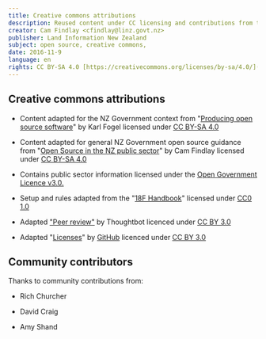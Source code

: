 ```yaml
---
title: Creative commons attributions
description: Reused content under CC licensing and contributions from the community.
creator: Cam Findlay <cfindlay@linz.govt.nz>
publisher: Land Information New Zealand
subject: open source, creative commons,
date: 2016-11-9
language: en
rights: CC BY-SA 4.0 [https://creativecommons.org/licenses/by-sa/4.0/](https://creativecommons.org/licenses/by-sa/4.0/)
---
```


## Creative commons attributions

 * Content adapted for the NZ Government context from "[Producing open source software](http://producingoss.com/)" by Karl Fogel licensed under [CC BY-SA 4.0](https://creativecommons.org/licenses/by-sa/4.0/)

 * Content adapted for general NZ Government open source guidance from "[Open Source in the NZ public sector](https://github.com/camfindlay/opensource-nzgovt)" by Cam Findlay licensed under [CC BY-SA 4.0](https://creativecommons.org/licenses/by-sa/4.0/)

 * Contains public sector information licensed under the [Open Government Licence v3.0.](https://www.nationalarchives.gov.uk/doc/open-government-licence/version/3/)

 * Setup and rules adapted from the "[18F Handbook](https://handbook.18f.gov/)" licensed under [CC0 1.0](https://creativecommons.org/publicdomain/zero/1.0/)

 * Adapted ["Peer review"](https://github.com/thoughtbot/guides/tree/master/style) by Thoughtbot licenced under [CC BY 3.0](https://creativecommons.org/licenses/by/3.0/us/)

 * Adapted "[Licenses](http://choosealicense.com/licenses/)" by [GitHub](https://github.com/) licenced under [CC BY 3.0](https://creativecommons.org/licenses/by/3.0/us/)

## Community contributors

Thanks to community contributions from:

 * Rich Churcher

 * David Craig
 
 * Amy Shand
